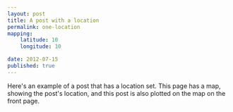 ```yaml
---
layout: post
title: A post with a location
permalink: one-location
mapping:
    latitude: 10
    longitude: 10

date: 2012-07-15
published: true
---
```


Here's an example of a post that has a location set. This page has a map, showing the post's location, and this post is also plotted on the map on the front page.